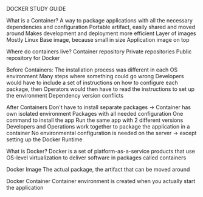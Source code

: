 DOCKER STUDY GUIDE

What is a Container?
A way to package applications with all the necessary dependencies and configuration
Portable artifact, easily shared and moved around
Makes development and deployment more efficient
Layer of images
Mostly Linux Base image, because small in size
Application image on top

Where do containers live?
Container repository
Private repositories
Public repository for Docker

Before Containers:
The installation process was different in each OS environment
Many steps where something could go wrong
Developers would have to include a set of instructions on how to configure each package, then Operators would then have to read the instructions to set up the environment
Dependency version conflicts

After Containers
Don't have to install separate packages → Container has own isolated environment
Packages with all needed configuration
One command to install the app
Run the same app with 2 different versions
Developers and Operations work together to package the application in a container
No environmental configuration is needed on the server → except setting up the Docker Runtime

What is Docker?
Docker is a set of platform-as-a-service products that use OS-level virtualization to deliver software in packages called containers

Docker Image
The actual package, the artifact that can be moved around

Docker Container
Container environment is created when you actually start the application

